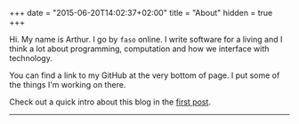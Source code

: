 +++
date = "2015-06-20T14:02:37+02:00"
title = "About"
hidden = true
+++

Hi. My name is Arthur. I go by `faso` online. I write software for a living and I think a lot about programming, computation and how we interface with technology.

You can find a link to my GitHub at the very bottom of page. I put some of the things I'm working on there.

Check out a quick intro about this blog in the [first post](https://faso.dev/posts/intro/).

***